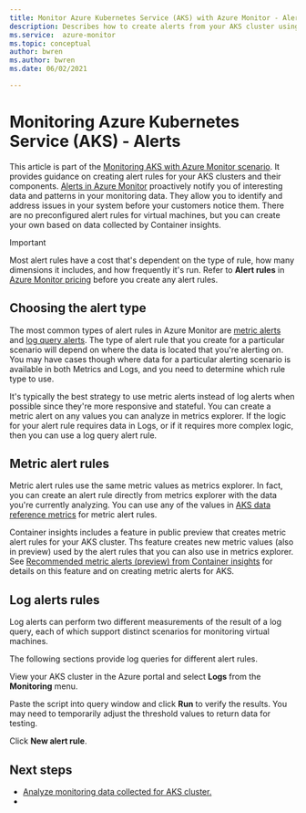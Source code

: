 ```yaml
---
title: Monitor Azure Kubernetes Service (AKS) with Azure Monitor - Alerts
description: Describes how to create alerts from your AKS cluster using Azure Monitor.
ms.service:  azure-monitor
ms.topic: conceptual
author: bwren
ms.author: bwren
ms.date: 06/02/2021

---
```


# Monitoring Azure Kubernetes Service (AKS) - Alerts
This article is part of the [Monitoring AKS with Azure Monitor scenario](monitor-aks.md). It provides guidance on creating alert rules for your AKS clusters and their components. [Alerts in Azure Monitor](../alerts/alerts-overview.md) proactively notify you of interesting data and patterns in your monitoring data. They allow you to identify and address issues in your system before your customers notice them. There are no preconfigured alert rules for virtual machines, but you can create your own based on data collected by Container insights.

> [!IMPORTANT]
> Most alert rules have a cost that's dependent on the type of rule, how many dimensions it includes, and how frequently it's run. Refer to **Alert rules** in [Azure Monitor pricing](https://azure.microsoft.com/pricing/details/monitor/) before you create any alert rules.


## Choosing the alert type
The most common types of alert rules in Azure Monitor are [metric alerts](../alerts/alerts-metric.md) and [log query alerts](../alerts/alerts-log-query.md). The type of alert rule that you create for a particular scenario will depend on where the data is located that you're alerting on. You may have cases though where data for a particular alerting scenario is available in both Metrics and Logs, and you need to determine which rule type to use. 

It's typically the best strategy to use metric alerts instead of log alerts when possible since they're more responsive and stateful. You can create a metric alert on any values you can analyze in metrics explorer. If the logic for your alert rule requires data in Logs, or if it requires more complex logic, then you can use a log query alert rule.

## Metric alert rules
Metric alert rules use the same metric values as metrics explorer. In fact, you can create an alert rule directly from metrics explorer with the data you're currently analyzing. You can use any of the values in [AKS data reference metrics](../../aks/monitor-aks-reference.md#metrics) for metric alert rules.

Container insights includes a feature in public preview that creates metric alert rules for your AKS cluster. Ths feature creates new metric values (also in preview) used by the alert rules that you can also use in metrics explorer. See [Recommended metric alerts (preview) from Container insights](container-insights-metric-alerts.md) for details on this feature and on creating metric alerts for AKS.


## Log alerts rules
Log alerts can perform two different measurements of the result of a log query, each of which support distinct scenarios for monitoring virtual machines.






The following sections provide log queries for different alert rules. 

View your AKS cluster in the Azure portal and select **Logs** from the **Monitoring** menu. 

Paste the script into query window and click **Run** to verify the results. You may need to temporarily adjust the threshold values to return data for testing.

Click **New alert rule**.



## Next steps

* [Analyze monitoring data collected for AKS cluster.](monitor-aks-analyze.md)
* 